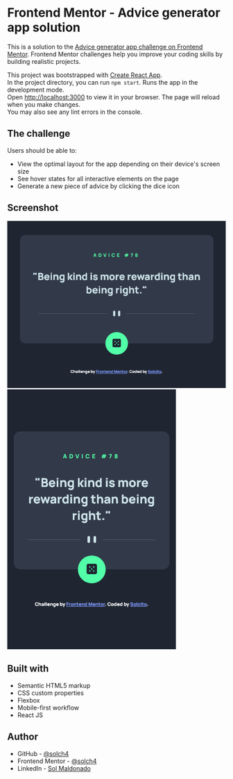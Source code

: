 # Frontend Mentor - Advice generator app solution
This is a solution to the [Advice generator app challenge on Frontend Mentor](https://www.frontendmentor.io/challenges/advice-generator-app-QdUG-13db). Frontend Mentor challenges help you improve your coding skills by building realistic projects.

This project was bootstrapped with [Create React App](https://github.com/facebook/create-react-app).\
In the project directory, you can run `npm start`. Runs the app in the development mode.\
Open [http://localhost:3000](http://localhost:3000) to view it in your browser.
The page will reload when you make changes.\
You may also see any lint errors in the console.

## The challenge

Users should be able to:

- View the optimal layout for the app depending on their device's screen size
- See hover states for all interactive elements on the page
- Generate a new piece of advice by clicking the dice icon

## Screenshot

![](./src/screenshot/screenshot1.png)
![](./src/screenshot/screenshot2.png)

## Built with

- Semantic HTML5 markup
- CSS custom properties
- Flexbox
- Mobile-first workflow
- React JS

## Author

- GitHub - [@solch4](https://github.com/solch4/)
- Frontend Mentor - [@solch4](https://www.frontendmentor.io/profile/solch4)
- LinkedIn - [Sol Maldonado](https://www.linkedin.com/in/sol-maldonado-fullstack/)